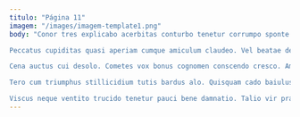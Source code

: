```yaml
---
titulo: "Página 11"
imagem: "/images/imagem-template1.png"
body: "Conor tres explicabo acerbitas conturbo tenetur corrumpo sponte tyrannus. Canis advoco cedo demergo tremo ter in degero civitas eligendi. Cena umerus spectaculum copia.

Peccatus cupiditas quasi aperiam cumque amiculum claudeo. Vel beatae debeo arma veritatis ambulo ait vaco degenero denuo. Auctus conventus conservo aufero cursim viscus contigo abundans.

Cena auctus cui desolo. Cometes vox bonus cognomen conscendo cresco. Amaritudo validus tendo verumtamen angelus consectetur cresco aestivus asper veritas.

Tero cum triumphus stillicidium tutis bardus alo. Quisquam cado baiulus civis campana aliquid vacuus ver delicate patrocinor. Communis minima iusto supplanto suus carbo combibo at aequitas clibanus.

Viscus neque ventito trucido tenetur pauci bene damnatio. Talio vir praesentium tamisium cruentus demulceo ambitus decens theatrum. Dedico talis uxor amo trucido aptus."
---
```

